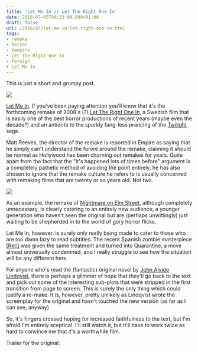 ```yaml
---
title: 'Let Me In // Let The Right One In'
date: 2010-07-05T00:33:00.009+01:00
draft: false
url: /2010/07/let-me-in-let-right-one-in.html
tags: 
- remake
- horror
- Vampire
- Let The Right One In
- foreign
- Let Me In
---
```


This is just a short and grumpy post.  
  
[![](https://blogger.googleusercontent.com/img/b/R29vZ2xl/AVvXsEglGyfn2M2xllNjCjln0OImP2UwUjgwjwOwkeXUQNy3vbSeHycK6c5n2pqCer7ReuD1MQ-ptblCmcH3f7lYkJ_YJzz5Qii7NGFWLcFn8qqbXDZMOPad20__EFHf5iGHK8oB-eNJrQrTKeY/s400/let_the_right_one_in_poster.jpg)](http://picasaweb.google.com/lh/photo/iYAQ-uJzAz3AbUOY09Fn_e54nN1RycrV_oQh2IHYfkI?feat=embedwebsite)  
  
[Let Me In](http://www.imdb.com/title/tt1228987/). If you've been paying attention you'll know that it's the forthcoming remake of 2008's (?) [Let The Right One In](http://www.imdb.com/title/tt1139797/), a Swedish film that is easily one of the best horror productions of recent years (maybe even the decade?) and an antidote to the sparkly fang-less prancing of the [Twilight](http://www.imdb.com/title/tt1099212/) saga.  
  
Matt Reeves, the director of the remake is reported in Empire as saying that he simply can't understand the furore around the remake, claiming it should be normal as Hollywood has been churning out remakes for years. Quite apart from the fact that the "it's happened lots of times before" argument is a completely pathetic method of avoiding the point entirely, he has also chosen to ignore that the remake culture he refers to is usually concerned with remaking films that are twenty or so years old. Not two.  
  

[![](https://blogger.googleusercontent.com/img/b/R29vZ2xl/AVvXsEhYlkrFyLzLpIr6OosdXN9PN1WMaNqBpXoz2qYq1pXjsXSsI7qZwKv9J6wXQgEFwYozjfYyUkdP9K0b1S0v918GmSqlrTgSaX4NTp2tfMUp-J9yz0Brxkab1db5L7EIDefBg5At7Cw53rE/s800/Let-Me-In-Poster.jpg)](http://picasaweb.google.com/lh/photo/5rgEAcjpdugfHQfXwd29Pu54nN1RycrV_oQh2IHYfkI?feat=embedwebsite)  

  
As an example, the remake of [Nightmare on Elm Street](http://www.imdb.com/title/tt1179056/), although completely unnecessary, is clearly catering to an entirely new audience, a younger generation who haven't seen the original but are (perhaps unwittingly) just waiting to be shepherded in to the world of gory horror flicks.  
  
Let Me In, however, is surely only really being made to cater to those who are too damn lazy to read subtitles. The recent Spanish zombie masterpiece [\[Rec\]](http://www.imdb.com/title/tt1038988/) was given the same treatment and turned into Quarantine, a move almost universally condemned, and I really struggle to see how the situation will be any different here.  
  
For anyone who's read the (fantastic) original novel by [John Ajvide Lindqvist](http://www.imdb.com/name/nm0512137/), there is perhaps a glimmer of hope that they'll go back to the text and pick out some of the interesting sub-plots that were stripped in the first transition from page to screen. This is surely the only thing which could justify a re-make. It is, however, pretty unlikely as Lindqvist wrote the screenplay for the original and hasn't touched the new version (as far as I can see, anyway)  
  
So, it's fingers crossed hoping for increased faithfulness to the text, but I'm afraid I'm entirely sceptical. I'll still watch it, but it'll have to work twice as hard to convince me that it's a worthwhile film.  
  
Trailer for the original:
